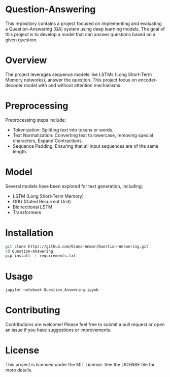 # Question-Answering
This repository contains a project focused on implementing and evaluating a Question-Answering (QA) system using deep learning models. The goal of this project is to develop a model that can answer questions based on a given question.

# Overview
The project leverages sequence models like LSTMs (Long Short-Term Memory networks), answer the question. This project focus on encoder-decoder model with and without attention mechanisms.

# Preprocessing
Preprocessing steps include:

* Tokenization: Splitting text into tokens or words.
* Text Normalization: Converting text to lowercase, removing special characters, Expand Contractions.
* Sequence Padding: Ensuring that all input sequences are of the same length.
 
# Model
Several models have been explored for text generation, including:

* LSTM (Long Short-Term Memory)
* GRU (Gated Recurrent Unit)
* Bidirectional LSTM
* Transformers

# Installation
```bash
git clone https://github.com/Osama-Anmar/Question-Answering.git
cd Question-Answering
pip install -r requirements.txt
```
# Usage
```bash
jupyter notebook Question_Answering.ipynb
```

# Contributing
Contributions are welcome! Please feel free to submit a pull request or open an issue if you have suggestions or improvements.

# License
This project is licensed under the MIT License. See the LICENSE file for more details.
